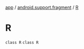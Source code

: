 [app](../../index.md) / [android.support.fragment](../index.md) / [R](./index.md)

# R

`class R`
`class R`